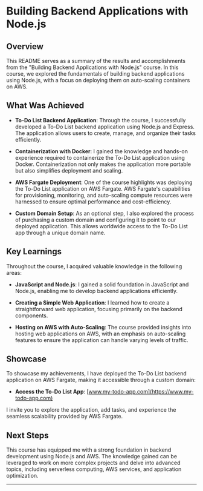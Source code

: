 #  Building Backend Applications with Node.js

## Overview

This README serves as a summary of the results and accomplishments from the "Building Backend Applications with Node.js" course. In this course, we explored the fundamentals of building backend applications using Node.js, with a focus on deploying them on auto-scaling containers on AWS.

## What Was Achieved

- **To-Do List Backend Application**: Through the course, I successfully developed a To-Do List backend application using Node.js and Express. The application allows users to create, manage, and organize their tasks efficiently.

- **Containerization with Docker**: I gained the knowledge and hands-on experience required to containerize the To-Do List application using Docker. Containerization not only makes the application more portable but also simplifies deployment and scaling.

- **AWS Fargate Deployment**: One of the course highlights was deploying the To-Do List application on AWS Fargate. AWS Fargate's capabilities for provisioning, monitoring, and auto-scaling compute resources were harnessed to ensure optimal performance and cost-efficiency.

- **Custom Domain Setup**: As an optional step, I also explored the process of purchasing a custom domain and configuring it to point to our deployed application. This allows worldwide access to the To-Do List app through a unique domain name.

## Key Learnings

Throughout the course, I acquired valuable knowledge in the following areas:

- **JavaScript and Node.js**: I gained a solid foundation in JavaScript and Node.js, enabling me to develop backend applications efficiently.

- **Creating a Simple Web Application**: I learned how to create a straightforward web application, focusing primarily on the backend components.

- **Hosting on AWS with Auto-Scaling**: The course provided insights into hosting web applications on AWS, with an emphasis on auto-scaling features to ensure the application can handle varying levels of traffic.

## Showcase

To showcase my achievements, I have deployed the To-Do List backend application on AWS Fargate, making it accessible through a custom domain:

- **Access the To-Do List App**: [www.my-todo-app.com](https://www.my-todo-app.com)

I invite you to explore the application, add tasks, and experience the seamless scalability provided by AWS Fargate.

## Next Steps

This course has equipped me with a strong foundation in backend development using Node.js and AWS. The knowledge gained can be leveraged to work on more complex projects and delve into advanced topics, including serverless computing, AWS services, and application optimization.


---
